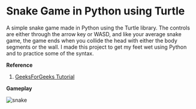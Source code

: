 # Snake Game in Python using Turtle

A simple snake game made in Python using the Turtle library. The controls are either through the arrow key or WASD, and like your average snake game, the game ends when you collide the head with either the body segments or the wall. I made this project to get my feet wet using Python and to practice some of the syntax.

**Reference**
1. [GeeksForGeeks Tutorial](https://www.geeksforgeeks.org/create-a-snake-game-using-turtle-in-python/)

**Gameplay**

![snake](https://user-images.githubusercontent.com/32732757/232633200-7924ad91-96e0-4fea-a24d-6e33d75b9730.gif)
